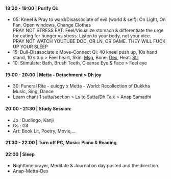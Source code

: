 #### 18:30 - 19:00 | Purify Qi:
+ 05: Kneel & Pray to ward/Disassociate of evil (world & self): On Light, On Fan, Open windows, Change Clothes <br/>
  PRAY NOT STRESS EAT. Feel/Visualize stomach & differentiate the urge for eating for hunger vs stress. Listen to your body, not your vice. <br/>
  PRAY NOT WATCH YOUTUBE DOC, OR LN, OR GAME. THEY WILL FUCK UP YOUR SLEEP
+ 15: Dull-Disasociate x Move-Connect Qi: 40 kneel push up, 10s hand stand, 10 situp > Feel heart, Skin: [Msg](https://github.com/ThanhNguyen24590/Body/blob/main/00.Msg.md), Bone: [Dex](https://github.com/ThanhNguyen24590/Body/blob/main/1.2.Dex.md), Heat: [Str](https://github.com/ThanhNguyen24590/Body/blob/main/2.2.Str.md) 
+ 10: Stimulate: Bath, Brush Teeth, Cleanse Eye & Face > Feel eye
#### 19:00 - 20:00 | Metta - Detachment  > Dh joy
+ 30: Funeral Rite - eulogy x Metta - World: Recollection of Dukkha <br/>
      Music, Sing, Dance
+ Learn chant 1 sutta/section > Ls to Sutta/Dh Talk > Anap Samadhi
#### 20:00 - 21:30 | Study Session:
+ Jp : Duolingo, Kanji
+ Cs : Git
+ Art: Book Lit, Poetry, Movie,... 
#### 21:30 - 22:00 | Turn off PC, Music: Piano & Reading
#### 22:00 | Sleep
+ Nighttime prayer, Meditate & Journal on day pasted and the direction
+ Anap-Metta-Dex
